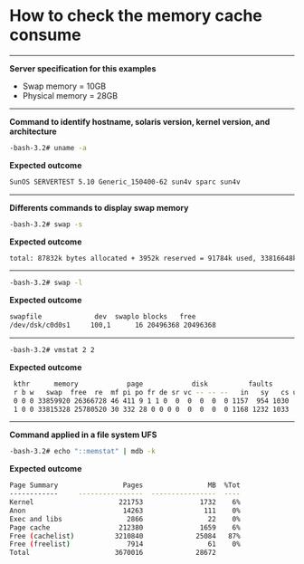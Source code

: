 # How to check the memory cache consume

---

**Server specification for this examples**
- Swap memory = 10GB 
- Physical memory = 28GB 

---

**Command to identify hostname, solaris version, kernel version, and architecture**
```bash
-bash-3.2# uname -a
```
**Expected outcome**
```bash
SunOS SERVERTEST 5.10 Generic_150400-62 sun4v sparc sun4v
```

---

**Differents commands to display swap memory**
```bash
-bash-3.2# swap -s
```
**Expected outcome**
```bash
total: 87832k bytes allocated + 3952k reserved = 91784k used, 33816648k available
```
---

```bash
-bash-3.2# swap -l
```
**Expected outcome**
```bash
swapfile             dev  swaplo blocks   free
/dev/dsk/c0d0s1     100,1      16 20496368 20496368
```
---

```bash
-bash-3.2# vmstat 2 2
```
**Expected outcome**
```bash
 kthr      memory            page            disk          faults      cpu
 r b w   swap  free  re  mf pi po fr de sr vc -- -- --   in   sy   cs us sy id
 0 0 0 33859920 26366728 46 411 9 1 1 0  0  0  0  0  0 1157  954 1030  0  0 100
 1 0 0 33815328 25780520 30 332 28 0 0 0 0  0  0  0  0 1168 1232 1033  0  0 100
```

---

**Command applied in a file system UFS**
```bash
-bash-3.2# echo "::memstat" | mdb -k
```
**Expected outcome**
```bash
Page Summary                Pages                MB  %Tot
------------     ----------------  ----------------  ----
Kernel                     221753              1732    6%
Anon                        14263               111    0%
Exec and libs                2866                22    0%
Page cache                 212380              1659    6%
Free (cachelist)          3210840             25084   87%
Free (freelist)              7914                61    0%
Total                     3670016             28672
```
